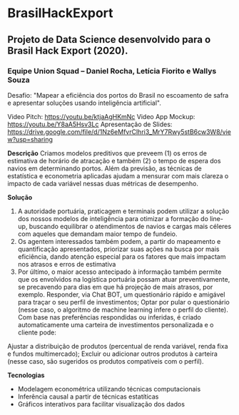 # BrasilHackExport
## Projeto de Data Science desenvolvido para o Brasil Hack Export (2020).
### Equipe Union Squad – Daniel Rocha, Letícia Fiorito e Wallys Souza
Desafio: "Mapear a eficiência dos portos do Brasil no escoamento de safra e apresentar soluções usando inteligência artificial".

Video Pitch: https://youtu.be/ktjaAgHKmNc
Video App Mockup: https://youtu.be/Y8aA5Hsv3Lc
Apresentação de Slides: https://drive.google.com/file/d/1Nz6eMfvrClhri3_MrY7Rwy5stB6cw3W8/view?usp=sharing

**Descrição**
Criamos modelos preditivos que preveem (1) os erros de estimativa de horário de atracação e também (2) o tempo de espera dos navios em determinando portos. Além da previsão, as técnicas de estatística e econometria aplicadas ajudam a mensurar com mais clareza o impacto de cada variável nessas duas métricas de desempenho. 

**Solução**
1. A autoridade portuária, praticagem e terminais podem utilizar a solução dos nossos modelos de inteligência para otimizar a formação do line-up, buscando equilibrar o atendimentos de navios e cargas mais céleres com aqueles que demandam maior tempo de fundeio.
2. Os agentem interessados também podem, a partir do mapeamento e quantificação apresentados, priorizar suas ações na busca por mais eficiência, dando atenção especial para os fatores que mais impactam nos atrasos e erros de estimativa
3. Por últímo, o maior acesso antecipado à informação também permite que os envolvidos na logística portuária possam atuar preventivamente, se precavendo para dias em que há projeção de mais atrasos, por exemplo.
Responder, via Chat BOT, um questionário rápido e amigável para traçar o seu perfil de investimentos;
Optar por pular o questionário (nesse caso, o algoritmo de machine learning infere o perfil do cliente).
Com base nas preferências respondidas ou inferidas, é criado automaticamente uma carteira de investimentos personalizada e o cliente pode:

Ajustar a distribuição de produtos (percentual de renda variável, renda fixa e fundos multimercado);
Excluir ou adicionar outros produtos à carteira (nesse caso, são sugeridos os produtos compatíveis com o perfil).

**Tecnologias**
- Modelagem econométrica utilizando técnicas computacionais
- Inferência causal a partir de técnicas estatíticas
- Gráficos interativos para facilitar visualização dos dados
